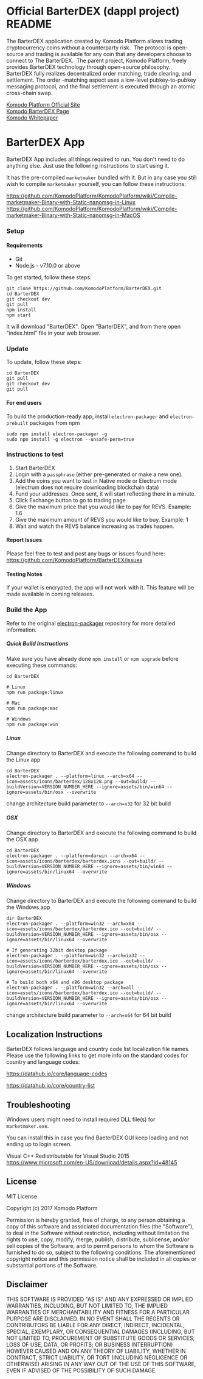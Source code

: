 # Official BarterDEX (dappl project) README

The BarterDEX application created by Komodo Platform allows trading cryptocurrency coins without a counterparty risk.
 The protocol is open-source and trading is available for any coin that any developers choose to connect to The BarterDEX.
 The parent project, Komodo Platform, freely provides BarterDEX technology through open-source philosophy. BarterDEX fully realizes decentralized order matching, trade clearing, and settlement. The order
-matching aspect uses a low-level pubkey-to-pubkey messaging protocol, and the final settlement is executed through an atomic cross-chain swap. 

[Komodo Platform Official Site](https://komodoplatform.com)  
[Komodo BarterDEX Page](https://komodoplatform.com/decentralized-exchange)  
[Komodo Whitepaper](https://komodoplatform.com/wp-content/uploads/2018/03/2018-03-12-Komodo-White-Paper-Full.pdf)


# BarterDEX App

BarterDEX App includes all things required to run. You don't need to do anything else. Just use the following instructions to start using it.

It has the pre-compiled `marketmaker` bundled with it. But in any case you still wish to compile `marketmaker` yourself, you can follow these instructions:

https://github.com/KomodoPlatform/KomodoPlatform/wiki/Compile-marketmaker-Binary-with-Static-nanomsg-in-Linux
https://github.com/KomodoPlatform/KomodoPlatform/wiki/Compile-marketmaker-Binary-with-Static-nanomsg-in-MacOS

### Setup

#### Requirements
- Git
- Node.js - v7.10.0 or above


To get started, follow these steps:
```shell
git clone https://github.com/KomodoPlatform/BarterDEX.git
cd BarterDEX
git checkout dev
git pull
npm install
npm start
```

It will download "BarterDEX". Open "BarterDEX", and from there open "index.html" file in your web browser.

### Update
To update, follow these steps:
```shell
cd BarterDEX
git pull
git checkout dev
git pull
```

#### For end users

To build the production-ready app, install `electron-packager` and `electron-prebuilt` packages from npm
```shell
sudo npm install electron-packager -g
sudo npm install -g electron --unsafe-perm=true
```


### Instructions to test
1. Start BarterDEX
2. Login with a `passphrase` (either pre-generated or make a new one).
3. Add the coins you want to test in Native mode or Electrum mode (electrum does not require downloading blockchain data)
4. Fund your addresses. Once sent, it will start reflecting there in a minute.
5. Click Exchange button to go to trading page
5. Give the maximum price that you would like to pay for REVS. Example: 1.6
6. Give the maximum amount of REVS you would like to buy. Example: 1
7. Wait and watch the REVS balance increasing as trades happen.

#### Report Issues
Please feel free to test and post any bugs or issues found here: https://github.com/KomodoPlatform/BarterDEX/issues

#### Testing Notes
If your wallet is encrypted, the app will not work with it. This feature will be made available in coming releases.


### **Build the App**
Refer to the original [electron-packager](https://github.com/electron-userland/electron-packager) repository for more detailed information.


##### Quick Build Instructions
Make sure you have already done `npm install` or `npm upgrade` before executing these commands:

```shell
cd BarterDEX

# Linux
npm run package:linux

# Mac
npm run package:mac

# Windows
npm run package:win
```

##### Linux
Change directory to BarterDEX and execute the following command to build the Linux app
```shell
cd BarterDEX
electron-packager . --platform=linux --arch=x64 --icon=assets/icons/barterdex/128x128.png --out=build/ --buildVersion=VERSION_NUMBER_HERE --ignore=assets/bin/win64 --ignore=assets/bin/osx --overwrite
```
change architecture build parameter to ```--arch=x32``` for 32 bit build

##### OSX
Change directory to BarterDEX and execute the following command to build the OSX app
```shell
cd BarterDEX
electron-packager . --platform=darwin --arch=x64 --icon=assets/icons/barterdex/barterdex.icns --out=build/ --buildVersion=VERSION_NUMBER_HERE --ignore=assets/bin/win64 --ignore=assets/bin/linux64 --overwrite
```

##### Windows
Change directory to BarterDEX and execute the following command to build the Windows app
```shell
dir BarterDEX
electron-packager . --platform=win32 --arch=x64 --icon=assets/icons/barterdex/barterdex.ico --out=build/ --buildVersion=VERSION_NUMBER_HERE --ignore=assets/bin/osx --ignore=assets/bin/linux64 --overwrite

# If generating 32bit desktop package
electron-packager . --platform=win32 --arch=ia32 --icon=assets/icons/barterdex/barterdex.ico --out=build/ --buildVersion=VERSION_NUMBER_HERE --ignore=assets/bin/osx --ignore=assets/bin/linux64 --overwrite

# To build both x64 and x86 desktop package
electron-packager . --platform=win32 --arch=all --icon=assets/icons/barterdex/barterdex.ico --out=build/ --buildVersion=VERSION_NUMBER_HERE --ignore=assets/bin/osx --ignore=assets/bin/linux64 --overwrite
```
change architecture build parameter to ```--arch=x64``` for 64 bit build



## Localization Instructions

BarterDEX follows language and country code list localization file names. Please use the following links to get more info on the standard codes for country and language codes:

https://datahub.io/core/language-codes

https://datahub.io/core/country-list


## Troubleshooting

Windows users might need to install required DLL file(s) for `marketmaker.exe`.

You can install this in case you find BaeterDEX GUI keep loading and not ending up to login screen.

Visual C++ Redistributable for Visual Studio 2015
https://www.microsoft.com/en-US/download/details.aspx?id=48145



## License

MIT License                                        

Copyright (c) 2017 Komodo Platform

Permission is hereby granted, free of charge, to any person obtaining a copy of this software and associated documentation files (the "Software"), to deal in the Software without restriction, including without limitation the rights to use, copy, modify, merge, publish, distribute, sublicense, and/or sell copies of the Software, and to permit persons to whom the Software is furnished to do so, subject to the following conditions: The aforementioned copyright notice and this permission notice shall be included in all copies or substantial portions of the Software.    

## Disclaimer
THIS SOFTWARE IS PROVIDED "AS IS" AND ANY EXPRESSED OR IMPLIED WARRANTIES, INCLUDING, BUT NOT LIMITED TO, THE IMPLIED WARRANTIES OF MERCHANTABILITY AND FITNESS FOR A PARTICULAR PURPOSE ARE DISCLAIMED. IN NO EVENT SHALL THE REGENTS OR CONTRIBUTORS BE LIABLE FOR ANY DIRECT, INDIRECT, INCIDENTAL, SPECIAL, EXEMPLARY, OR CONSEQUENTIAL DAMAGES (INCLUDING, BUT NOT LIMITED TO, PROCUREMENT OF SUBSTITUTE GOODS OR SERVICES; LOSS OF USE, DATA, OR PROFITS; OR BUSINESS INTERRUPTION) HOWEVER CAUSED AND ON ANY THEORY OF LIABILITY, WHETHER IN CONTRACT, STRICT LIABILITY, OR TORT (INCLUDING NEGLIGENCE OR OTHERWISE) ARISING IN ANY WAY OUT OF THE USE OF THIS SOFTWARE, EVEN IF ADVISED OF THE POSSIBILITY OF SUCH DAMAGE.

